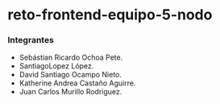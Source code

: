 # reto-frontend-equipo-5-nodo
### Integrantes

- Sebástian Ricardo Ochoa Pete.
- SantiagoLopez López.
- David Santiago Ocampo Nieto.
- Katherine Andrea Castaño Aguirre.
- Juan Carlos Murillo Rodriguez.
